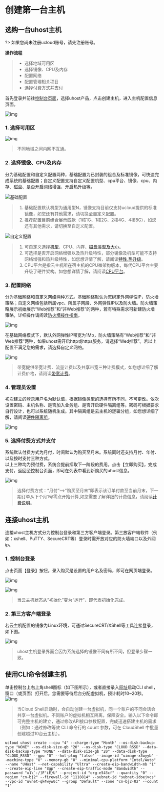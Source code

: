 # 创建第一台主机

## 选购一台uhost主机

?> 如果您尚未注册ucloud账号，请先注册账号。

**操作流程**
> - 选择地域可用区
> - 选择镜像、CPU及内存
> - 配置网络
> - 配置管理相关项目
> - 选择付费方式并支付

首先登录并前往[控制台页面](https://console.ucloud.cn/)，选择uhost产品，点击创建主机，进入主机配置信息页面。

![img](/images/newuser/console.png)<br>

### 1. 选择可用区
![img](/images/newuser/region.png)<br>

> 不同地域之间内网不互通。

### 2. 选择镜像、CPU及内存
分为基础配置和自定义配置两种，基础配置为已封装的组合及标准镜像，可快速完成系统的基础配置；自定义配置支持自定义配置机型、cpu平台、镜像、cpu、内存、磁盘、是否开启网络增强、开启热升级等。

![基础配置](/images/newuser/image01.png)<br>

> 1. 基础配置默认机型为通用型N，镜像支持目前仅支持ucloud提供的标准镜像，如您还有其他需求，请切换至自定义配置。<br>
> 2. 推荐配置目前组合展示四款（1核1G、1核2G、2核4G、4核8G），如您还有其他需求，请切换至自定义配置。
          
![自定义配置](/images/newuser/image02.png)<br>

> 1. 可自定义选择[机型](https://docs.ucloud.cn/uhost/introduction/uhost/type_new)、CPU、内存、[磁盘类型及大小](https://docs.ucloud.cn/uhost/introduction/disk)。<br>
> 2. 可选择是否开启网络增强以及热升级特性，部分镜像及机型可能不支持网络增强和热升级特性，如您想详情了解，请阅读[特性](/uhost/introduction/feature/feature.md),[热升级](/uhost/introduction/feature/HotPlugFeature.md)。<br>
> 3. CPU平台是指云主机所在宿主机的CPU微架构版本，每代CPU平台主要升级了硬件架构。如您想详情了解，请阅读[CPU平台](https://docs.ucloud.cn/uhost/introduction/uhost/type_new)。

### 3. 配置网络
分为基础网络和自定义网络两种方式。基础网络默认为您绑定外网弹性IP，防火墙策略；自定义网络包括所属vpc、所属子网段、外网弹性IP以及防火墙。防火墙策略展示初始展示“Web推荐”和“非Web推荐”的两种，若有特殊需求可新建防火墙策略，详细操作请阅读[防火墙操作指南](https://docs.ucloud.cn/unet/firewall/guide)。

![img](/images/newuser/net01.png)

在基础网络模式下，默认外网弹性IP带宽为1Mb，防火墙策略有“Web推荐”和“非Web推荐”两种，如果uhost需开启http或https服务，请选择“Wed推荐”。若以上配置不满足您的需求，请选择自定义网络。

![img](/images/newuser/net02.png)

> 带宽提供带宽计费、流量计费以及共享带宽三种计费模式，如您想详细了解计费价格，请阅读[带宽计费](https://docs.ucloud.cn/unet/README)。

### 4. 管理员设置
初次建立的登录用户名为默认值，根据镜像类型的选择有所不同，不可更改。依次设置密码、主机名称、是否加入业务组、是否开启硬件隔离组等。密码可根据要求自行设计，也可以系统随机生成。其中隔离组是云主机的逻辑分组，如您想详细了解，请阅读[硬件隔离组](https://docs.ucloud.cn/uhost/guide/isolationgroup)。

![img](/images/newuser/admin01.png)

### 5. 选择付费方式并支付
系统默认付费方式为月付，时间默认为购买至月末。系统同时还支持月付、年付、以及按时支付三种方式。<br>
以上三种均为预付费，系统会提前扣取下一阶段的费用。点击【立即购买】，完成支付，返回至控制台页面，即可在列表中看到新购买的uhost信息。

![img](/images/newuser/order01.png)<br>

> 选择付费方式：“月付”——>“购买至月末”即表示该订单付款至当前月末，下一期订单从下个月1号零点开始计算,如您需要了解详细的计费信息，请阅读[计费说明](/uhost/buy/charge)。

## 连接uhost主机

连接uhost主机方式分为控制台登录和第三方客户端登录。第三放客户端软件（例如：xshell、PuTTY、SecureCRT等）登录时需开放对应的防火墙端口以及外网ip。
### 1. 控制台登录 
点击页面【登录】按钮，录入购买是设置的用户名及密码，即可在网页端登录。

![img](/images/newuser/login01.png)<br>

![img](/images/newuser/shell.png)

> 当云主机状态从“初始化”变为“运行”，即代表初始化完成。

### 2. 第三方客户端登录
若云主机配置的镜像为Linux环境，可通过SecureCRT/XShell等工具连接登录，如下图。

![img](/images/newuser/login02.png)

> uhost主机登录界面会因为系统选择的镜像不同有所不同，但登录步骤一致。

## 使用CLI命令创建主机
单击控制台上右上角shell图标（如下图所示），或者直接录入[网址](https://shell.ucloud.cn)启动CLI shell，窗口（或页面）打开后，您需要等待后台分配虚拟机，预计耗时10~20秒。
![img](/images/newuser/CLI.png) <br>


> 当Cloud Shell启动时，会自动创建一台虚拟机，同一个账户的不同会话会共享一台虚拟机。不同账户的虚拟机相互隔离，保障安全。输入以下命令即可完整主机的建立，通过修改API接口参数配置，完成迅速搭建主机的需求（例如：通过修改等效 CLI 命令行的 count 参数，可在 CloudShell 中批量创建超过10台云主机）。

    ucloud uhost create --cpu "4" --charge-type "Month" --os-disk-backup-type "NONE" --os-disk-size-gb "20" --os-disk-type "CLOUD_RSSD" --data-disk-backup-type "NONE" --data-disk-size-gb "20" --data-disk-type "CLOUD_RSSD" --gpu "0" --hot-plug "false" --image-id "uimage-x3wyyb" --machine-type "O" --memory-gb "8" --minimal-cpu-platform "Intel/Auto" --name "UHost" --net-capability "Ultra" --create-eip-bandwidth-mb "1" --create-eip-line "Bgp" --create-eip-traffic-mode "Bandwidth" --password "x1\`:/]F'iE}U" --project-id "org-e543cf" --quantity "0" --region "cn-bj2" --firewall-id "1118814" --subnet-id "subnet-idoejvcs" --vpc-id "uvnet-qk4wyw0c" --group "Default" --zone "cn-bj2-02" --count "1"





